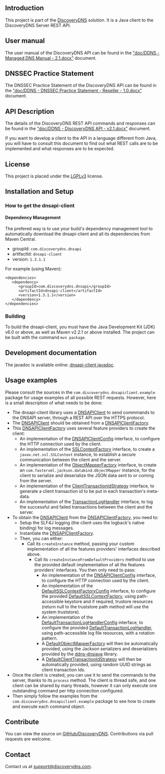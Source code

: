 ## Introduction

This project is part of the [DiscoveryDNS](http://www.discoverydns.com) solution. It is a Java client to the DiscoveryDNS Server REST API.

## User manual

The user manual of the DiscoveryDNS API can be found in the ["doc/DDNS - Managed DNS Manual - 2.1.docx"](https://github.com/discoverydns/dnsapi-client/blob/master/doc/DDNS%20-%20Managed%20DNS%20Manual%20-%202.1.docx) document.

## DNSSEC Practice Statement

The DNSSEC Practice Statement of the DiscoveryDNS API can be found in the ["doc/DDNS - DNSSEC Practice Statement - Reseller - 1.0.docx"](https://github.com/discoverydns/dnsapi-client/blob/master/doc/DDNS%20-%20DNSSEC%20Practice%20Statement%20-%20Reseller%20-%201.0.docx) document.

## API Description

The details of the DiscoveryDNS REST API commands and responses can be found in the ["doc/DDNS - DiscoveryDNS API - v2.1.docx"](https://github.com/discoverydns/dnsapi-client/blob/master/doc/DDNS%20-%20DiscoveryDNS%20API%20-%20v2.1.docx) document.

If you want to develop a client to the API in a language different from Java, you will have to consult this document to find out what REST calls are to be implemented and what responses are to be expected.

## License

This project is placed under the [LGPLv3](http://www.gnu.org/licenses/lgpl.txt) license.

## Installation and Setup

### How to get the dnsapi-client

#### Dependency Management

The prefered way is to use your build's dependency management tool to automatically download the dnsapi-client and all its dependencies from Maven Central.

* groupId: `com.discoverydns.dnsapi`
* artifactId: `dnsapi-client`
* version: `1.3.1.1`

For example (using Maven):

    <dependencies>
       <dependency>
          <groupId>com.discoverydns.dnsapi</groupId>
          <artifactId>dnsapi-client</artifactId>
          <version>1.3.1.1</version>
       </dependency>
    </dependencies>

### Building

To build the dnsapi-client, you must have the Java Development Kit (JDK) v6.0 or above, as well as Maven v2.2.1 or above installed. The project can be built with the command `mvn package`.

## Development documentation

The javadoc is available online: [dnsapi-client javadoc](http://www.javadoc.io/doc/com.discoverydns.dnsapi/dnsapi-client/).

## Usage examples

Please consult the sources in the `com.discoverydns.dnsapiclient.example` package for usage examples of all possible REST requests. However, here is a small description of what needs to be done:
* The dnsapi-client library uses a [DNSAPIClient](http://static.javadoc.io/com.discoverydns.dnsapi/dnsapi-client/1.3.1.1/com/discoverydns/dnsapiclient/DNSAPIClient.html) to send commmands to the DNSAPI server, through a REST API over the HTTPS protocol.
* The [DNSAPIClient](http://static.javadoc.io/com.discoverydns.dnsapi/dnsapi-client/1.3.1.1/com/discoverydns/dnsapiclient/DNSAPIClient.html) should be obtained from a [DNSAPIClientFactory](http://static.javadoc.io/com.discoverydns.dnsapi/dnsapi-client/1.3.1.1/com/discoverydns/dnsapiclient/DNSAPIClientFactory.html).
* This [DNSAPIClientFactory](http://static.javadoc.io/com.discoverydns.dnsapi/dnsapi-client/1.3.1.1/com/discoverydns/dnsapiclient/DNSAPIClientFactory.html) uses several feature providers to create the client:
    * An implementation of the [DNSAPIClientConfig](http://static.javadoc.io/com.discoverydns.dnsapi/dnsapi-client/1.3.1.1/com/discoverydns/dnsapiclient/config/DNSAPIClientConfig.html) interface, to configure the HTTP connection used by the client.
    * An implementation of the [SSLContextFactory](http://static.javadoc.io/com.discoverydns.dnsapi/dnsapi-client/1.3.1.1/com/discoverydns/dnsapiclient/SSLContextFactory.html) interface, to create a `javax.net.ssl.SSLContext` instance, to establish a secure communication between the client and the server.
    * An implementation of the [ObjectMapperFactory](http://static.javadoc.io/com.discoverydns.dnsapi/dnsapi-client/1.3.1.1/com/discoverydns/dnsapiclient/ObjectMapperFactory.html) interface, to create an `com.fasterxml.jackson.databind.ObjectMapper` instance, for the client to serialize and deserialize the JSON data sent to or coming from the server.
    * An implementation of the [ClientTransactionIdStrategy](http://static.javadoc.io/com.discoverydns.dnsapi/dnsapi-client/1.3.1.1/com/discoverydns/dnsapiclient/ClientTransactionIdStrategy.html) interface, to generate a client transaction id to be put in each transaction's meta-data.
    * An implementation of the [TransactionLogHandler](http://static.javadoc.io/com.discoverydns.dnsapi/dnsapi-client/1.3.1.1/com/discoverydns/dnsapiclient/TransactionLogHandler.html) interface, to log the successful and failed transactions between the client and the server.
* To obtain the [DNSAPIClient](http://static.javadoc.io/com.discoverydns.dnsapi/dnsapi-client/1.3.1.1/com/discoverydns/dnsapiclient/DNSAPIClient.html) from the [DNSAPIClientFactory](http://static.javadoc.io/com.discoverydns.dnsapi/dnsapi-client/1.3.1.1/com/discoverydns/dnsapiclient/DNSAPIClientFactory.html), you need to:
    * Setup the SLF4J logging (the client uses the logback's native binding) for log messages.
    * Instantiate the [DNSAPIClientFactory](http://static.javadoc.io/com.discoverydns.dnsapi/dnsapi-client/1.3.1.1/com/discoverydns/dnsapiclient/DNSAPIClientFactory.html).
    * Then, you can either:
        * Call its `createInstance` method, passing your custom implementation of all the features providers' interfaces described above.
            * Call its `createInstanceFromDefaultProviders` method to use the provided default implementation of all the features providers' interfaces. You then only need to pass:
                * An implementation of the [DNSAPIClientConfig](http://static.javadoc.io/com.discoverydns.dnsapi/dnsapi-client/1.3.1.1/com/discoverydns/dnsapiclient/config/DNSAPIClientConfig.html) interface, to configure the HTTP connection used by the client.
                * An implementation of the [DefaultSSLContextFactoryConfig](http://static.javadoc.io/com.discoverydns.dnsapi/dnsapi-client/1.3.1.1/com/discoverydns/dnsapiclient/config/DefaultSSLContextFactoryConfig.html) interface, to configure the provided [DefaultSSLContextFactory](http://static.javadoc.io/com.discoverydns.dnsapi/dnsapi-client/1.3.1.1/com/discoverydns/dnsapiclient/DefaultSSLContextFactory.html), using path-accessible keystore and if required, trustore resources (return null to the truststore path method will use the system truststore).
                * An implementation of the [DefaultTransactionLogHandlerConfig](http://static.javadoc.io/com.discoverydns.dnsapi/dnsapi-client/1.3.1.1/com/discoverydns/dnsapiclient/config/DefaultTransactionLogHandlerConfig.html) interface, to configure the provided [DefaultTransactionLogHandler](http://static.javadoc.io/com.discoverydns.dnsapi/dnsapi-client/1.3.1.1/com/discoverydns/dnsapiclient/DefaultTransactionLogHandler.html), using path-accessible log file resources, with a rotation pattern.
                * A [DefaultObjectMapperFactory](http://static.javadoc.io/com.discoverydns.dnsapi/dnsapi-client/1.3.1.1/com/discoverydns/dnsapiclient/DefaultObjectMapperFactory.html) will then be automatically provided, using the Jackson serializers and deserializers provided by the [ddns-dnsjava](http://discoverydns.github.io/ddns-dnsjava/) library.
                * A [DefaultClientTransactionIdStrategy](http://static.javadoc.io/com.discoverydns.dnsapi/dnsapi-client/1.3.1.1/com/discoverydns/dnsapiclient/DefaultClientTransactionIdStrategy.html) will then be automatically provided, using random UUID strings as client transaction Ids.
* Once the client is created, you can use it to send the commands to the server, thanks to its `process` method. The client is thread safe, and one client can be shared by many threads, however it can only execute one outstanding command per http connection configured.
* Then simply follow the examples from the `com.discoverydns.dnsapiclient.example` package to see how to create and execute each command object.

## Contribute

You can view the source on [GitHub/DiscoveryDNS](http://github.com/discoverydns/dnsapi-client). Contributions via pull requests are welcome.

## Contact

Contact us at [support@discoverydns.com](mailto:support@discoverydns.com).
